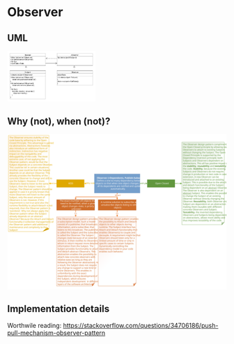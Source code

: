# Observer
## UML
<img src=ObserverUML.png width=40% height=40%>

## Why (not), when (not)?
![Observer](https://raw.githubusercontent.com/NiekBeijloos/Design-Patterns/master/Behavioral/7.%20Observer/Observer.svg?raw=true)

## Implementation details
Worthwile reading: https://stackoverflow.com/questions/34706186/push-pull-mechanism-observer-pattern 